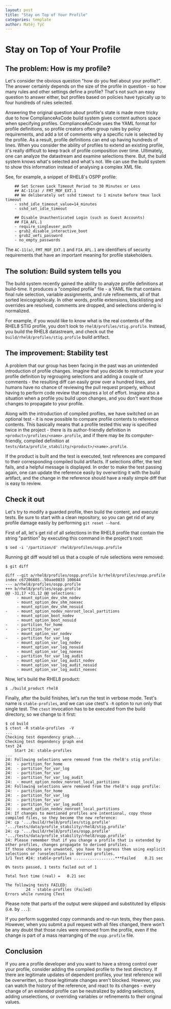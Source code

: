```yaml
---
layout: post
title: "Stay on Top of Your Profile"
categories: template
author: Matěj Týč
---
```


# Stay on Top of Your Profile

## The problem: How is my profile?

Let's consider the obvious question "how do you feel about your profile?".
The answer certainly depends on the size of the profile in question - so how many rules and other settings define a profile?
That's not such an easy question to answer either, but profiles based on policies have typically up to four hundreds of rules selected.

Answering the original question about profile's state is made more tricky due to how ComplianceAsCode build system gives content authors space when specifying profiles.
ComplianceAsCode uses the YAML format for profile definitions, so profile creators often group rules by policy requirements, and add a lot of comments why a specific rule is selected by the profile.
As a result, profile definitions can end up having hundreds of lines.
When you consider the ability of profiles to extend an existing profile, it's really difficult to keep track of profile composition over time.
Ultimately, one can analyze the datastream and examine selections there. But, the build system knows what's selected and what's not. We can use the build system to show this information instead of analysing a complex XML file.

See, for example, a snippet of RHEL8's OSPP profile:

```
    ## Set Screen Lock Timeout Period to 30 Minutes or Less
    ## AC-11(a) / FMT_MOF_EXT.1
    ## We deliberately set sshd timeout to 1 minute before tmux lock timeout
    - sshd_idle_timeout_value=14_minutes
    - sshd_set_idle_timeout

    ## Disable Unauthenticated Login (such as Guest Accounts)
    ## FIA_AFL.1
    - require_singleuser_auth
    - grub2_disable_interactive_boot
    - grub2_uefi_password
    - no_empty_passwords
```

The `AC-11(a)`, `FMT_MOF_EXT.1` and `FIA_AFL.1` are identifiers of security requirements that have an important meaning for profile stakeholders.


## The solution: Build system tells you

The build system recently gained the ability to analyze profile definitions at build-time.
It produces a "compiled profile" file - a YAML file that contains final rule selection, variable assignments, and rule refinements, all of that sorted lexicographicaly.
In other words, profile extensions, blacklisting and overrides are resolved, comments are dropped, and selections ordering is normalized.

For example, if you would like to know what is the real contents of the RHEL8 STIG profile, you don't look to `rhel8/profiles/stig.profile`.
Instead, you build the RHEL8 datastream, and check out the `build/rhel8/profiles/stig.profile` build artifact.


## The improvement: Stability test

A problem that our group has been facing in the past was an unintended introduction of profile changes.
Imagine that you decide to restructure your profile definition by regrouping selections and adding a couple of comments - the resulting diff can easily grow over a hundred lines, and humans have no chance of reviewing the pull request properly, without having to perform code review that requires a lot of effort.
Imagine also a situation when a profile you build upon changes, and you don't want those changes to propagate to your profile.

Along with the introduction of compiled profiles, we have switched on an optional test - it is now possible to compare profile contents to reference contents.
This basically means that a profile tested this way is specified twice in the project - there is its author-friendly definition in `<product>/profiles/<name>.profile`, and if there may be its computer-friendly, compiled definition at `tests/data/profile_stability/<product>/<name>.profile`.

If the product is built and the test is executed, test references are compared to their corresponding compiled build artifacts.
If selections differ, the test fails, and a helpful message is displayed.
In order to make the test passing again, one can update the reference easily by overwriting it with the build artifact, and the change in the reference should have a really simple diff that is easy to review.


## Check it out

Let's try to modify a guarded profile, then build the content, and execute tests.
Be sure to start with a clean repository, so you can get rid of any profile damage easily by performing `git reset --hard`.

First of all, let's get rid of all selections in the RHEL8 profile that contain the string "partition" by executing this command in the project's root:

```
$ sed -i '/partition/d' rhel8/profiles/ospp.profile
```

Running git diff would tell us that a couple of rule selections were removed:

```
$ git diff

diff --git a/rhel8/profiles/ospp.profile b/rhel8/profiles/ospp.profile
index c67206605..50aae0833 100644
--- a/rhel8/profiles/ospp.profile
+++ b/rhel8/profiles/ospp.profile
@@ -31,17 +31,12 @@ selections:
     - mount_option_dev_shm_nodev
     - mount_option_dev_shm_noexec
     - mount_option_dev_shm_nosuid
-    - mount_option_nodev_nonroot_local_partitions
     - mount_option_boot_nodev
     - mount_option_boot_nosuid
-    - partition_for_home
-    - partition_for_var
     - mount_option_var_nodev
-    - partition_for_var_log
     - mount_option_var_log_nodev
     - mount_option_var_log_nosuid
     - mount_option_var_log_noexec
-    - partition_for_var_log_audit
     - mount_option_var_log_audit_nodev
     - mount_option_var_log_audit_nosuid
     - mount_option_var_log_audit_noexec
```

Now, let's build the RHEL8 product:

```
$ ./build_product rhel8
```

Finally, after the build finishes, let's run the test in verbose mode.
Test's name is `stable-profiles`, and we can use ctest's `-R` option to run only that single test.
The `ctest` invocation has to be executed from the build directory, so we change to it first:

```
$ cd build
$ ctest -R stable-profiles  -V
...
Checking test dependency graph...
Checking test dependency graph end
test 24
    Start 24: stable-profiles
...
24: Following selections were removed from the rhel8's stig profile:
24:  - partition_for_home
24:  - partition_for_var_log
24:  - partition_for_var
24:  - partition_for_var_log_audit
24:  - mount_option_nodev_nonroot_local_partitions
24: Following selections were removed from the rhel8's ospp profile:
24:  - partition_for_home
24:  - partition_for_var_log
24:  - partition_for_var
24:  - partition_for_var_log_audit
24:  - mount_option_nodev_nonroot_local_partitions
24: If changes to mentioned profiles are intentional, copy those compiled files, so they become the new reference:
24: cp '.../build/rhel8/profiles/stig.profile' '.../tests/data/profile_stability/rhel8/stig.profile'
24: cp '.../build/rhel8/profiles/ospp.profile' '.../tests/data/profile_stability/rhel8/ospp.profile'
24: Please remember that if you change a profile that is extended by other profiles, changes propagate to derived profiles.
If those changes are unwanted, you have to supress them using explicit selections or !unselections in derived profiles.
1/1 Test #24: stable-profiles ..................***Failed    0.21 sec

0% tests passed, 1 tests failed out of 1

Total Test time (real) =   0.21 sec

The following tests FAILED:
         24 - stable-profiles (Failed)
Errors while running CTest
```

Please note that parts of the output were skipped and substituted by ellipsis (i.e. by `...`):

If you perform suggested copy commands and re-run tests, they then pass.
However, when you submit a pull request with all files changed, there won't be any doubt that those rules were removed from the profile, even if the change is part of a mass rearranging of the `ospp.profile` file.


## Conclusion

If you are a profile developer and you want to have a strong control over your profile, consider adding the compiled profile to the test directory.
If there are legitimate updates of dependent profiles, your test reference will be overwritten, so those legitimate changes aren't blocked.
However, you can watch the history of the reference, and react to its changes - every change of an extended profile can be neutralized by adding selections, adding unselections, or overriding variables or refinements to their original values.
